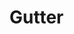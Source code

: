 # Gutter

<div id="annotated-text--gutters"></div>

<script setup>
//
import { gutters } from "@demo";
import { onMounted, onUnmounted } from "vue";
import { clearAnnotatedTextCache} from "@ghentcdh/vue-component-annotated-text";

onMounted(()=> {
    clearAnnotatedTextCache();
    gutters('annotated-text--gutters')
})

</script>
